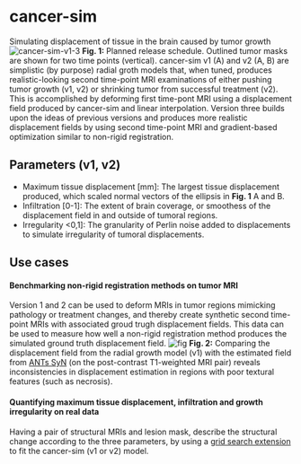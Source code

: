 # cancer-sim
Simulating displacement of tissue in the brain caused by tumor growth
![cancer-sim-v1-3](https://user-images.githubusercontent.com/10455104/115448354-ebdddd00-a219-11eb-9988-fd6ad716f82d.jpg)
**Fig. 1:** Planned release schedule. Outlined tumor masks are shown for two time points (vertical). cancer-sim v1 (A) and v2 (A, B) are simplistic (by purpose) radial groth models that, when tuned, produces realistic-looking second time-point MRI examinations of either pushing tumor growth (v1, v2) or shrinking tumor from successful treatment (v2). This is accomplished by deforming first time-pont MRI using a displacement field produced by cancer-sim and linear interpolation. Version three builds upon the ideas of previous versions and produces more realistic displacement fields by using second time-point MRI and gradient-based optimization similar to non-rigid registration.
## Parameters (v1, v2)
- Maximum tissue displacement [mm]: The largest tissue displacement produced, which scaled normal vectors of the ellipsis in **Fig. 1** A and B.
- Infiltration [0-1]: The extent of brain coverage, or smoothess of the displacement field in and outside of tumoral regions.
- Irregularity <0,1]: The granularity of Perlin noise added to displacements to simulate irregularity of tumoral displacements.
## Use cases
#### Benchmarking non-rigid registration methods on tumor MRI
Version 1 and 2 can be used to deform MRIs in tumor regions mimicking pathology or treatment changes, and thereby create synthetic second time-point MRIs with associated groud trugh displacement fields. This data can be used to measure how well a non-rigid registration method produces the simulated ground truth displacement field.
![fig](https://user-images.githubusercontent.com/10455104/115455401-35cac100-a222-11eb-8813-8221582f8c1d.PNG)
**Fig. 2:** Comparing the displacement field from the radial growth model (v1) with the estimated field from [ANTs SyN](https://github.com/ANTsX/ANTs) (on the post-contrast T1-weighted MRI pair) reveals inconsistencies in displacement estimation in regions with poor textural features (such as necrosis).
#### Quantifying maximum tissue displacement, infiltration and growth irregularity on real data
Having a pair of structural MRIs and lesion mask, describe the structural change according to the three parameters, by using a [grid search extension](https://github.com/ivartz/cancer-sim-search) to fit the cancer-sim (v1 or v2) model.
